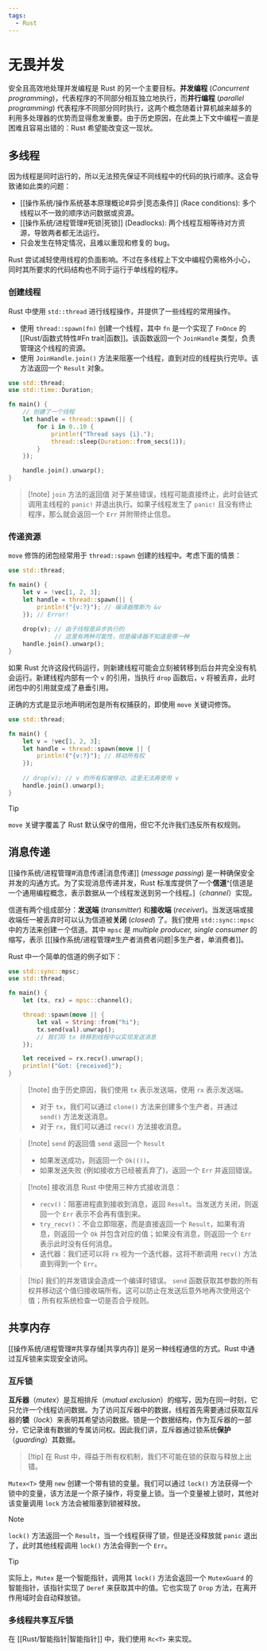 ```yaml
---
tags:
  - Rust
---
```


# 无畏并发

安全且高效地处理并发编程是 Rust 的另一个主要目标。**并发编程** (*Concurrent programming*)，代表程序的不同部分相互独立地执行，而**并行编程** (*parallel programming*) 代表程序不同部分同时执行，这两个概念随着计算机越来越多的利用多处理器的优势而显得愈发重要。由于历史原因，在此类上下文中编程一直是困难且容易出错的：Rust 希望能改变这一现状。

## 多线程

因为线程是同时运行的，所以无法预先保证不同线程中的代码的执行顺序。这会导致诸如此类的问题：
- [[操作系统/操作系统基本原理概论#异步|竞态条件]] (Race conditions): 多个线程以不一致的顺序访问数据或资源。
- [[操作系统/进程管理#死锁|死锁]] (Deadlocks): 两个线程互相等待对方资源，导致两者都无法运行。
- 只会发生在特定情况，且难以重现和修复的 bug。

Rust 尝试减轻使用线程的负面影响。不过在多线程上下文中编程仍需格外小心，同时其所要求的代码结构也不同于运行于单线程的程序。

### 创建线程

Rust 中使用 `std::thread` 进行线程操作，并提供了一些线程的常用操作。
- 使用 `thread::spawn(fn)` 创建一个线程，其中 `fn` 是一个实现了 `FnOnce` 的 [[Rust/函数式特性#Fn trait|函数]]。该函数返回一个 `JoinHandle` 类型，负责管理这个线程的资源。
- 使用 `JoinHandle.join()` 方法来阻塞一个线程，直到对应的线程执行完毕。该方法返回一个 `Result` 对象。

```rust
use std::thread;
use std::time::Duration;

fn main() {
	// 创建了一个线程
	let handle = thread::spawn(|| {
		for i in 0..10 {
			println!("Thread says {i}.");
            thread::sleep(Duration::from_secs(1));
		}
	});

	handle.join().unwarp();
}
```

> [!note] `join` 方法的返回值
> 对于某些错误，线程可能直接终止，此时会链式调用主线程的 `panic!` 并退出执行。如果子线程发生了 `panic!` 且没有终止程序，那么就会返回一个 `Err` 并附带终止信息。

### 传递资源

`move` 修饰的闭包经常用于 `thread::spawn` 创建的线程中。考虑下面的情景：

```rust
use std::thread;

fn main() {
	let v = !vec[1, 2, 3];
	let handle = thread::spawn(|| {
		println!("{v:?}"); // 编译器推断为 &v
	}); // Error!
	
	drop(v); // 由于线程是异步执行的
			 // 这里有两种可能性，但是编译器不知道是哪一种
	handle.join().unwarp();
}
```

如果 Rust 允许这段代码运行，则新建线程可能会立刻被转移到后台并完全没有机会运行。新建线程内部有一个 `v` 的引用，当执行 `drop` 函数后，`v` 将被丢弃，此时闭包中的引用就变成了悬垂引用。

正确的方式是显示地声明闭包是所有权捕获的，即使用 `move` 关键词修饰。

```rust
use std::thread;

fn main() {
	let v = !vec[1, 2, 3];
	let handle = thread::spawn(move || {
		println!("{v:?}"); // 移动所有权
	});
	
	// drop(v); // v 的所有权被移动，这里无法再使用 v
	handle.join().unwarp();
}
```

> [!tip]
> `move` 关键字覆盖了 Rust 默认保守的借用，但它不允许我们违反所有权规则。

## 消息传递

[[操作系统/进程管理#消息传递|消息传递]] (*message passing*) 是一种确保安全并发的沟通方式。为了实现消息传递并发，Rust 标准库提供了一个**信道**^[信道是一个通用编程概念，表示数据从一个线程发送到另一个线程。]（*channel*）实现。

信道有两个组成部分：**发送端** (*transmitter*) 和**接收端** (*receiver*)。当发送端或接收端任一被丢弃时可以认为信道被**关闭** (*closed*) 了。我们使用 `std::sync::mpsc` 中的方法来创建一个信道。其中 `mpsc` 是 *multiple producer, single consumer* 的缩写，表示 [[[操作系统/进程管理#生产者消费者问题|多生产者，单消费者]]。

Rust 中一个简单的信道的例子如下：

```rust
use std::sync::mpsc;
use std::thread;

fn main() {
    let (tx, rx) = mpsc::channel();

    thread::spawn(move || {
        let val = String::from("hi");
        tx.send(val).unwrap();
        // 我们将 tx 转移到线程中以实现发送消息
    });

    let received = rx.recv().unwrap();
    println!("Got: {received}");
}
```

> [!note] 由于历史原因，我们使用 `tx` 表示发送端，使用 `rx` 表示发送端。
> - 对于 `tx`，我们可以通过 `clone()` 方法来创建多个生产者，并通过 `send()` 方法发送消息。
> - 对于 `rx`，我们可以通过 `recv()` 方法接收消息。

> [!note] `send` 的返回值
> `send` 返回一个 `Result`
> - 如果发送成功，则返回一个 `Ok(())`。
> - 如果发送失败 (例如接收方已经被丢弃了)，返回一个 `Err` 并返回错误。

> [!note] 接收消息
> Rust 中使用三种方式接收消息：
> - `recv()`：阻塞进程直到接收到消息，返回 `Result`。当发送方关闭，则返回一个 `Err` 表示不会再有值到来。
> - `try_recv()`：不会立即阻塞，而是直接返回一个 `Result`，如果有消息，则返回一个 `Ok` 并包含对应的值；如果没有消息，则返回一个 `Err` 表示此时没有任何消息。
> - 迭代器：我们还可以将 `rx` 视为一个迭代器，这将不断调用 `recv()` 方法直到得到一个 `Err`。

> [!tip] 我们的并发错误会造成一个编译时错误。
> `send` 函数获取其参数的所有权并移动这个值归接收端所有。这可以防止在发送后意外地再次使用这个值；所有权系统检查一切是否合乎规则。

## 共享内存

[[操作系统/进程管理#共享存储|共享内存]] 是另一种线程通信的方式。Rust 中通过互斥锁来实现安全访问。

### 互斥锁

**互斥器**（*mutex*）是互相排斥（*mutual exclusion*）的缩写，因为在同一时刻，它只允许一个线程访问数据。为了访问互斥器中的数据，线程首先需要通过获取互斥器的**锁**（*lock*）来表明其希望访问数据。锁是一个数据结构，作为互斥器的一部分，它记录谁有数据的专属访问权。因此我们讲，互斥器通过锁系统**保护**（*guarding*）其数据。

> [!tip] 在 Rust 中，得益于所有权机制，我们不可能在锁的获取与释放上出错。

`Mutex<T>` 使用 `new` 创建一个带有锁的变量。我们可以通过 `lock()` 方法获得一个锁中的变量，该方法是一个原子操作，将变量上锁。当一个变量被上锁时，其他对该变量调用 `lock` 方法会被阻塞到锁被释放。

> [!note]
> `lock()` 方法返回一个 `Result`，当一个线程获得了锁，但是还没释放就 `panic` 退出了，此时其他线程调用 `lock()` 方法会得到一个 `Err`。

> [!tip]
> 实际上，`Mutex` 是一个智能指针，调用其 `lock()` 方法会返回一个 `MutexGuard` 的智能指针，该指针实现了 `Deref` 来获取其中的值。它也实现了 `Drop` 方法，在离开作用域时会自动释放锁。

### 多线程共享互斥锁

在 [[Rust/智能指针|智能指针]] 中，我们使用 `Rc<T>` 来实现。